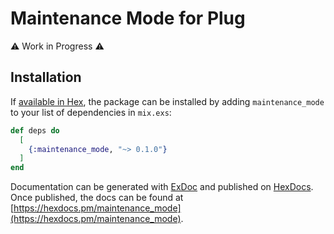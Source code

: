 # Maintenance Mode for Plug

:warning: Work in Progress :warning:

## Installation

If [available in Hex](https://hex.pm/docs/publish), the package can be installed
by adding `maintenance_mode` to your list of dependencies in `mix.exs`:

```elixir
def deps do
  [
    {:maintenance_mode, "~> 0.1.0"}
  ]
end
```

Documentation can be generated with [ExDoc](https://github.com/elixir-lang/ex_doc)
and published on [HexDocs](https://hexdocs.pm). Once published, the docs can
be found at [https://hexdocs.pm/maintenance_mode](https://hexdocs.pm/maintenance_mode).
